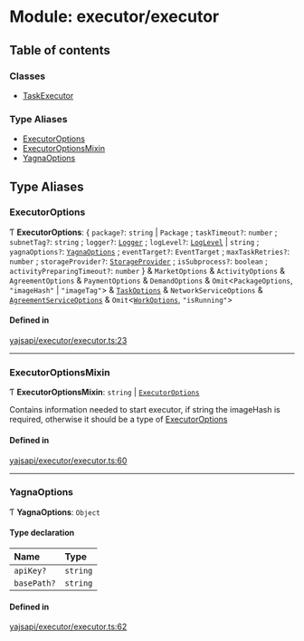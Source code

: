 # Module: executor/executor

## Table of contents

### Classes

- [TaskExecutor](../classes/executor_executor.TaskExecutor)

### Type Aliases

- [ExecutorOptions](executor_executor#executoroptions)
- [ExecutorOptionsMixin](executor_executor#executoroptionsmixin)
- [YagnaOptions](executor_executor#yagnaoptions)

## Type Aliases

### ExecutorOptions

Ƭ **ExecutorOptions**: { `package?`: `string` \| `Package` ; `taskTimeout?`: `number` ; `subnetTag?`: `string` ; `logger?`: [`Logger`](../interfaces/utils_logger_logger.Logger) ; `logLevel?`: [`LogLevel`](../enums/utils_logger_logger.LogLevel) \| `string` ; `yagnaOptions?`: [`YagnaOptions`](executor_executor#yagnaoptions) ; `eventTarget?`: `EventTarget` ; `maxTaskRetries?`: `number` ; `storageProvider?`: [`StorageProvider`](../interfaces/storage_provider.StorageProvider) ; `isSubprocess?`: `boolean` ; `activityPreparingTimeout?`: `number`  } & `MarketOptions` & `ActivityOptions` & `AgreementOptions` & `PaymentOptions` & `DemandOptions` & `Omit`<`PackageOptions`, ``"imageHash"`` \| ``"imageTag"``\> & [`TaskOptions`](../interfaces/task_service.TaskOptions) & `NetworkServiceOptions` & [`AgreementServiceOptions`](../interfaces/agreement_service.AgreementServiceOptions) & `Omit`<[`WorkOptions`](../interfaces/task_work.WorkOptions), ``"isRunning"``\>

#### Defined in

[yajsapi/executor/executor.ts:23](https://github.com/golemfactory/yajsapi/blob/2663a15/yajsapi/executor/executor.ts#L23)

___

### ExecutorOptionsMixin

Ƭ **ExecutorOptionsMixin**: `string` \| [`ExecutorOptions`](executor_executor#executoroptions)

Contains information needed to start executor, if string the imageHash is required, otherwise it should be a type of [ExecutorOptions](executor_executor#executoroptions)

#### Defined in

[yajsapi/executor/executor.ts:60](https://github.com/golemfactory/yajsapi/blob/2663a15/yajsapi/executor/executor.ts#L60)

___

### YagnaOptions

Ƭ **YagnaOptions**: `Object`

#### Type declaration

| Name | Type |
| :------ | :------ |
| `apiKey?` | `string` |
| `basePath?` | `string` |

#### Defined in

[yajsapi/executor/executor.ts:62](https://github.com/golemfactory/yajsapi/blob/2663a15/yajsapi/executor/executor.ts#L62)
